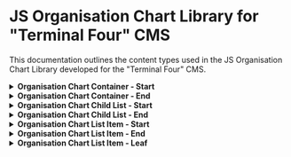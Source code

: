 # JS Organisation Chart Library for "Terminal Four" CMS

This documentation outlines the content types used in the JS Organisation Chart Library developed for the "Terminal Four" CMS.

<details>
<summary><strong>Organisation Chart Container - Start</strong></summary>
<br>

**Description:**  
Wrapper content type used to contain the defined data structure and the newly instantiated organisation chart. It defines the top parent node, which is mandatory. Each chart instance requires one container.

**Inputs:**

| Input Field        | Description                                      | Type                   | Required |
|--------------------|--------------------------------------------------|------------------------|----------|
| Employee Name      | Name of the employee                             | String (80 char max)   | Yes      |
| Title              | Title of the employee                            | String (80 char max)   | Yes      |
| Department         | Department of the employee                       | String (80 char max)   | Yes      |
| Bio (Biography)    | Biography of the employee                        | HTML String (5000 char)| No       |
| Image              | Image path of the employee                       | Media Path             | No       |
| Acting             | Adds 'Acting' in front of title                  | Checkbox               | No       |
| Depth              | Level at which nodes start collapsing            | Number                 | No       |
| Vertical Depth     | Level at which nodes display vertically          | Number                 | No       |

</details>

<details>
<summary><strong>Organisation Chart Container - End</strong></summary>
<br>

**Description:**  
Closing tag for the Organisation Chart Container.

</details>

<details>
<summary><strong>Organisation Chart Child List - Start</strong></summary>
<br>

**Description:**  
Wrapper for child items in the organisation chart. Each new level must be wrapped in this content type.

</details>

<details>
<summary><strong>Organisation Chart Child List - End</strong></summary>
<br>

**Description:**  
Closing tag for the Organisation Chart Child List. The immediate parent must be either a child list item or an organisation chart container.

</details>

<details>
<summary><strong>Organisation Chart List Item - Start</strong></summary>
<br>

**Description:**  
Defines a child node in the organisation chart, allowing for the nesting of other child lists.

**Inputs:**  
Same as the Organisation Chart Container, excluding 'Depth' and 'Vertical Depth'.

</details>

<details>
<summary><strong>Organisation Chart List Item - End</strong></summary>
<br>

**Description:**  
Closing tag for the Organisation Chart List Item.

</details>

<details>
<summary><strong>Organisation Chart List Item - Leaf</strong></summary>
<br>

**Description:**  
Similar to the Organisation Chart List Item Start, but does not allow nesting. Includes the closing tag within.

**Inputs:**  
Same as the Organisation Chart List Item.

</details>
